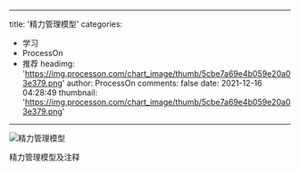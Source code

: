 
---
title: '精力管理模型'
categories: 
 - 学习
 - ProcessOn
 - 推荐
headimg: 'https://img.processon.com/chart_image/thumb/5cbe7a69e4b059e20a03e379.png'
author: ProcessOn
comments: false
date: 2021-12-16 04:28:49
thumbnail: 'https://img.processon.com/chart_image/thumb/5cbe7a69e4b059e20a03e379.png'
---

<div>   
<img class="thumb" alt="精力管理模型" src="https://img.processon.com/chart_image/thumb/5cbe7a69e4b059e20a03e379.png" referrerpolicy="no-referrer">
<p>精力管理模型及注释</p>  
</div>
            